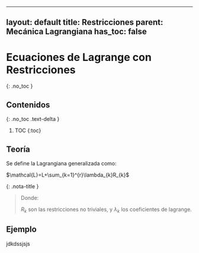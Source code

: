 
---
layout: default
title: Restricciones
parent: Mecánica Lagrangiana
has_toc: false
---

# Ecuaciones de Lagrange con Restricciones
{: .no_toc }

## Contenidos
{: .no_toc .text-delta }

1. TOC
{:toc}

## Teoría
Se define la Lagrangiana generalizada como:

$\mathcal{L}=L+\sum_{k=1}^{r}\lambda_{k}R_{k}$

{: .nota-title }
> Donde:
>
> $R_{k}$ son las restricciones no triviales, y $\lambda_{k}$ los coeficientes de lagrange.

## Ejemplo 
jdkdssjsjs
